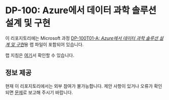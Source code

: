 ﻿# DP-100: Azure에서 데이터 과학 솔루션 설계 및 구현

이 리포지토리에는 Microsoft 과정 [DP-100T01-A: *Azure에서 데이터 과학 솔루션 설계 및 구현*](https://docs.microsoft.com/ko-kr/learn/certifications/courses/dp-100t01)용 랩 파일이 포함되어 있습니다.

랩 지침은 [여기](labdocs/README.md)서 확인할 수 있습니다.

## 정보 제공

현재 이 리포지토리에서는 외부 참여가 불가능합니다. 제안 사항이 있거나 오류가 확인되면 [문제](https://github.com/MicrosoftLearning/DP100/issues)로 보고해 주시기 바랍니다.
